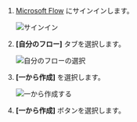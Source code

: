 1. [Microsoft Flow](https://flow.microsoft.com) にサインインします。
   
    ![サインイン](media/modern-approvals/sign-in.png)
2. **[自分のフロー]** タブを選択します。
   
    ![自分のフローの選択](media/modern-approvals/select-my-flows.png)
3. **[一から作成]** を選択します。
   
    ![一から作成する](media/modern-approvals/blank-template.png)

4. **[一から作成]** ボタンを選択します。

